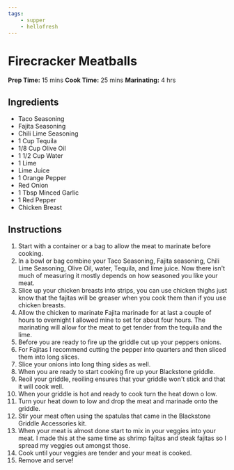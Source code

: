 ```yaml
---
tags:
    - supper
    - hellofresh
---
```


# Firecracker Meatballs

**Prep Time:** 15 mins
**Cook Time:** 25 mins
**Marinating:** 4 hrs

## Ingredients

- Taco Seasoning
- Fajita Seasoning
- Chili Lime Seasoning
- 1 Cup Tequila
- 1/8 Cup Olive Oil
- 1 1/2 Cup Water
- 1 Lime
- Lime Juice
- 1 Orange Pepper
- Red Onion
- 1 Tbsp Minced Garlic
- 1 Red Pepper
- Chicken Breast

## Instructions

1. Start with a container or a bag to allow the meat to marinate before cooking.
1. In a bowl or bag combine your Taco Seasoning, Fajita seasoning, Chili Lime Seasoning, Olive Oil, water, Tequila, and lime juice.  Now there isn't much of measuring it mostly depends on how seasoned you like your meat.
1. Slice up your chicken breasts into strips, you can use chicken thighs just know that the fajitas will be greaser when you cook them than if you use chicken breasts.
1. Allow the chicken to marinate  Fajita marinade for at last a couple of hours to overnight I allowed mine to set for about four hours.  The marinating will allow for the meat to get tender from the tequila and the lime.
1. Before you are ready to fire up the griddle cut up your peppers onions.
1. For Fajitas I recommend cutting the pepper into quarters and then sliced them into long slices.
1. Slice your onions into long thing sides as well.
1. When you are ready to start cooking fire up your Blackstone griddle.
1. Reoil your griddle, reoiling ensures that your griddle won't stick and that it will cook well.
1. When your griddle is hot and ready to cook turn the heat down o low.
1. Turn your heat down to low and drop the meat and marinade onto the griddle.
1. Stir your meat often using the spatulas that came in the Blackstone Griddle Accessories kit.
1. When your meat is almost done start to mix in your veggies into your meat. I made this at the same time as shrimp fajitas and steak fajitas so I spread my veggies out amongst those.
1. Cook until your veggies are tender and your meat is cooked.
1. Remove and serve!
